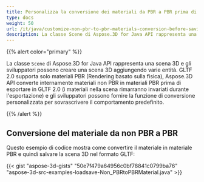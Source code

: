 ```yaml
---
title: Personalizza la conversione dei materiali da PBR a PBR prima di salvare 3D scene in GLTF 2.0 Formato
type: docs
weight: 50
url: /it/java/customize-non-pbr-to-pbr-materials-conversion-before-saving-3d-scenes-to-gltf-2-0-format/
description: La classe Scene di Aspose.3D for Java API rappresenta una scena di 3D e gli sviluppatori possono creare una scena di 3D aggiungendo varie entità.
---
```

{{% alert color="primary" %}} 

La classe `Scene` di Aspose.3D for Java API rappresenta una scena 3D e gli sviluppatori possono creare una scena 3D aggiungendo varie entità. GLTF 2.0 supporta solo materiali PBR (Rendering basato sulla fisica), Aspose.3D API converte internamente materiali non PBR in materiali PBR prima di esportare in GLTF 2.0 (i materiali nella scena rimarranno invariati durante l'esportazione) e gli sviluppatori possono fornire la funzione di conversione personalizzata per sovrascrivere il comportamento predefinito.

{{% /alert %}} 
##  **Conversione del materiale da non PBR a PBR**
Questo esempio di codice mostra come convertire il materiale in materiale PBR e quindi salvare la scena 3D nel formato GLTF:

{{< gist "aspose-3d-gists" "50e7f479a64956c0bf78841c0799ba76" "aspose-3d-src-examples-loadsave-Non_PBRtoPBRMaterial.java" >}}
